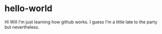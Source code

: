 # hello-world

Hi Will
I'm just learning how github works. I guess I'm a little late to the party but nevertheless.
